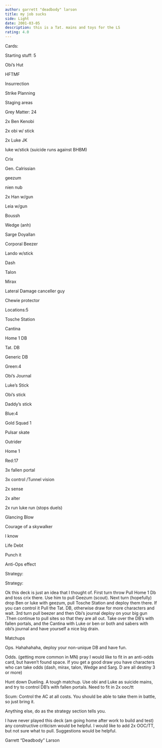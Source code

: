 ```yaml
---
author: garrett "deadbody" larson
title: my job sucks
side: Light
date: 2001-03-05
description: this is a Tat. mains and toys for the LS
rating: 4.0
---
```

Cards: 

Starting stuff: 5
Obi&#8217;s Hut
HFTMF
Insurrection
Strike Planning
Staging areas

Grey Matter: 24
2x Ben Kenobi
2x obi w/ stick
2x Luke JK
luke w/stick (suicide runs against BHBM)
Crix
Gen. Calrissian
geezum
nien nub
2x Han w/gun
Leia w/gun
Boussh
Wedge (anh)
Sarge Doyallan
Corporal Beezer
Lando w/stick
Dash
Talon
Mirax
Lateral Damage canceller guy
Chewie protector

Locations:5
Tosche Station
Cantina
Home 1 DB
Tat. DB
Generic DB

Green:4
Obi&#8217;s Journal
Luke&#8217;s Stick
Obi&#8217;s stick
Daddy&#8217;s stick

Blue:4
Gold Squad 1
Pulsar skate
Outrider
Home 1

Red:17
3x fallen portal
3x control /Tunnel vision
2x sense 
2x alter
 2x run luke run (stops duels)
Glancing Blow
Courage of a skywalker
I know
Life Debt
Punch it
Anti-Ops effect



Strategy: 

Strategy:

Ok this deck is just an idea that I thought of.  First turn throw Pull Home 1 Db and toss crix there.  Use him to pull Geezum (scout).  Next turn (hopefully) drop Ben or luke with geezum, pull Tosche Station and deploy them there.  If you can control it Pull the Tat. DB, otherwise draw for more characters and wait.  3rd turn pull beezer and then Obi&#8217;s journal deploy on your big gun .Then continue to pull sites so that they are all out.  Take over the DB&#8217;s with fallen portals, and the Cantina with Luke or ben or both and sabers with obi&#8217;s journal and have yourself a nice big drain.  

Matchups
Ops.  Hahahahaha, deploy your non-unique DB and have fun.

Odds. (getting more common in MN) pray I would like to fit in an anti-odds card, but haven&#8217;t found space.  If you get a good draw you have characters who can take odds (dash, mirax, talon, Wedge and Sarg. D are all destiny 3 or more)

Hunt down Dueling.  A tough matchup.  Use obi and Luke as suicide mains, and try to control DB&#8217;s with fallen portals.  Need to fit in 2x ooc/tt

Scum: Control the AC at all costs.  You should be able to take them in battle, so just bring it.

Anything else, do as the strategy section tells you.

I have never played this deck (am going home after work to build and test) any constructive criticism would be helpful.  I would like to add 2x OOC/TT, but not sure what to pull.  Suggestions would be helpful.

Garrett &#8220;Deadbody&#8221; Larson

